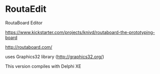 # RoutaEdit
RoutaBoard Editor

https://www.kickstarter.com/projects/knivd/routaboard-the-prototyping-board

http://routaboard.com/


uses Graphics32 library (http://graphics32.org/)

This version compiles with Delphi XE

